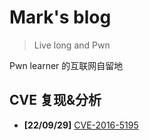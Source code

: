 # Mark's blog

> Live long and Pwn

Pwn learner 的互联网自留地

## CVE 复现&分析

- **[22/09/29]** [CVE-2016-5195](/220929-CVE_2016_5195)

